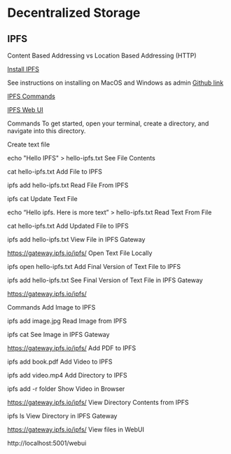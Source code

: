 # Decentralized Storage

## IPFS

Content Based Addressing vs Location Based Addressing (HTTP)

[Install IPFS](https://docs.ipfs.io/install/)

See instructions on installing on MacOS and Windows as admin
[Github link](https://github.com/ipfs/go-ipfs)

[IPFS Commands](ipfs.io/docs/commands)

[IPFS Web UI](localhost:5001/webui)

Commands
To get started, open your terminal, create a directory, and navigate into this directory.

Create text file

echo "Hello IPFS" > hello-ipfs.txt
See File Contents

cat hello-ipfs.txt
Add File to IPFS

ipfs add hello-ipfs.txt
Read File From IPFS

ipfs cat <hash value>
Update Text File

echo “Hello ipfs. Here is more text” > hello-ipfs.txt
Read Text From File

cat hello-ipfs.txt
Add Updated File to IPFS

ipfs add hello-ipfs.txt
View File in IPFS Gateway

https://gateway.ipfs.io/ipfs/<hash-value>
Open Text File Locally

ipfs open hello-ipfs.txt
Add Final Version of Text File to IPFS

ipfs add hello-ipfs.txt
See Final Version of Text File in IPFS Gateway

https://gateway.ipfs.io/ipfs/<hash-value>


Commands
Add Image to IPFS

ipfs add image.jpg
Read Image from IPFS

ipfs cat <image-hash-value>
See Image in IPFS Gateway

https://gateway.ipfs.io/ipfs/<image-hash-value>
Add PDF to IPFS

ipfs add book.pdf
Add Video to IPFS

ipfs add video.mp4
Add Directory to IPFS

ipfs add -r folder
Show Video in Browser

https://gateway.ipfs.io/ipfs/<video-hash-value>
View Directory Contents from IPFS

ipfs ls <hash value of directory>
View Directory in IPFS Gateway

https://gateway.ipfs.io/ipfs/<directory-hash-value>
View files in WebUI

http://localhost:5001/webui